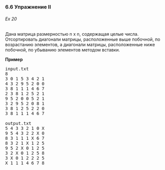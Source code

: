 ﻿### 6.6 Упражнение II

###### Ex 20

Дана матрица размерностью n х n, содержащая целые числа. Отсортировать диагонали матрицы, расположенные выше побочной, по возрастанию элементов, а диагонали матрицы, расположенные ниже побочной, по убыванию элементов методом вставки. 

**Пример**

<pre>input.txt
8
3 0 1 5 3 4 2 1
4 3 2 9 5 2 0 0
3 8 1 1 1 4 6 7
2 3 8 1 2 5 2 1
9 5 2 0 0 5 2 1
3 2 9 5 2 0 8 1
3 8 1 2 5 2 2 0
3 8 1 1 1 4 6 7

output.txt
5 4 3 3 2 1 0 X 
9 5 4 3 2 2 X 0 
8 3 1 1 1 X 6 7 
8 3 2 1 X 1 2 5 
9 5 2 X 0 1 2 5 
3 2 X 0 1 2 5 8 
3 X 0 1 2 2 2 5 
X 1 1 1 4 6 7 8</pre>
